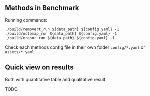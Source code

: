 Methods in Benchmark
---

Running commands:

```
./build/removert_run ${data_path} ${config.yaml} -1
./build/octomap_run ${data_path} ${config.yaml} -1
./build/erasor_run ${data_path} ${config.yaml} -1
```

Check each methods config file in their own folder `config/*.yaml` or `assets/*.yaml`

## Quick view on results

Both with quantitative table and qualitative result

TODO